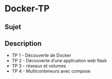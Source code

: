# Docker-TP
## Sujet 
## Description

- TP 1 - Découverte de Docker 
- TP 2 - Découverte d’une application web flask
- TP 3 - réseaux et volumes
- TP 4 - Multiconteneurs avec compose
<!--
[Documentation Ansible](https://docs.ansible.com/)
-->

